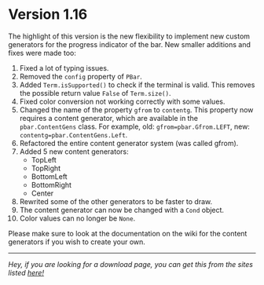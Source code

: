 # Version 1.16

The highlight of this version is the new flexibility to implement new custom generators for the progress indicator of the bar. New smaller additions and fixes were made too:

1. Fixed a lot of typing issues.
2. Removed the `config` property of `PBar`.
3. Added `Term.isSupported()` to check if the terminal is valid. This removes the possible return value `False` of `Term.size()`.
4. Fixed color conversion not working correctly with some values.
5. Changed the name of the property `gfrom` to `contentg`. This property now requires a content generator, which are available in the `pbar.ContentGens` class. For example, old: `gfrom=pbar.Gfrom.LEFT`, new: `contentg=pbar.ContentGens.Left`.
6. Refactored the entire content generator system (was called gfrom).
7. Added 5 new content generators:
	- TopLeft
	- TopRight
	- BottomLeft
	- BottomRight
	- Center
8. Rewrited some of the other generators to be faster to draw.
9. The content generator can now be changed with a `Cond` object.
10. Color values can no longer be `None`.

Please make sure to look at the documentation on the wiki for the content generators if you wish to create your own.

---

*Hey, if you are looking for a download page, you can get this from the sites listed [here!](https://github.com/DarviL82/PBar#installation)*
